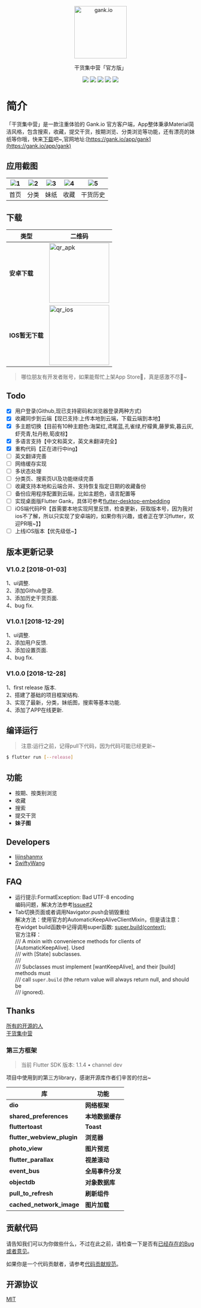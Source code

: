 <p align="center">
  <a href="http://gank.io">
    <img alt="gank.io" src="https://ws1.sinaimg.cn/large/0065oQSqly1fyli3kk857j305c05cjrc.jpg" width="140">
  </a>
</p>
<p align="center">干货集中营「官方版」</p>

<p align="center">
  <img src="https://img.shields.io/badge/build-passing-52C434.svg">
  <img src="https://img.shields.io/badge/version-1.0.2-52C434.svg">
  <img src="https://img.shields.io/badge/flutterSdk-1.1.4-red.svg">
  <img src="https://img.shields.io/badge/language-dart2-blue.svg">
  <img src="https://img.shields.io/badge/license-MIT-orange.svg">
</p>

# 简介
「干货集中营」是一款注重体验的 Gank.io 官方客户端，App整体秉承Material简洁风格，包含搜索，收藏，提交干货，按期浏览、分类浏览等功能，还有漂亮的妹纸等你哦，快来[下载](https://raw.githubusercontent.com/lijinshanmx/flutter_gank/master/apks/app-release-latest.apk)吧~,官网地址:[https://gank.io/app/gank](https://gank.io/app/gank)

## 应用截图

| ![1](https://ws1.sinaimg.cn/large/0065oQSqly1fyt98vkcuxj30ps18yh9c.jpg) | ![2](https://ws1.sinaimg.cn/large/0065oQSqly1fylfbqnnzrj30ps18ywwv.jpg) | ![3](https://ws1.sinaimg.cn/large/0065oQSqly1fylfc4r4mgj30ps18ye81.jpg) | ![4](https://ws1.sinaimg.cn/large/0065oQSqly1fylhxlnd24j30ps18ydx3.jpg) | ![5](https://ws1.sinaimg.cn/large/0065oQSqly1fyt99whhpij30ps18yhdt.jpg) |
| :--: | :--: | :--: | :--: | :--: |
| 首页 | 分类 | 妹纸 | 收藏 | 干货历史|


## 下载

| 类型          | 二维码                                      |
| ----------- | ---------------------------------------- |
| **安卓下载**  | <img src="https://ws1.sinaimg.cn/large/0065oQSqly1fywl59574cj308c08c0sp.jpg" width = "160"  alt="qr_apk" /> |
| **IOS暂无下载** | <img src="https://ws1.sinaimg.cn/large/0065oQSqly1fynmxdifkmj306o05udgf.jpg" width = "160"  alt="qr_ios" /> |

> 哪位朋友有开发者账号，如果能帮忙上架App Store💪，真是感激不尽🙏~

## Todo

- [x] 用户登录(Github,现已支持密码和浏览器登录两种方式)
- [x] 收藏同步到云端【现已支持:上传本地到云端，下载云端到本地】
- [x] 多主题切换【目前有10种主题色:海棠红,鸢尾蓝,孔雀绿,柠檬黄,藤萝紫,暮云灰,虾壳青,牡丹粉,筍皮棕】
- [x] 多语言支持【中文和英文，英文未翻译完全】
- [x] 重构代码【正在进行中ing】
- [ ] 英文翻译完善
- [ ] 网络缓存实现
- [ ] 多状态处理
- [ ] 分类页、搜索页UI及功能继续完善
- [ ] 收藏支持本地和云端合并、支持恢复指定日期的收藏备份
- [ ] 备份应用程序配置到云端，比如主题色，语言配置等
- [ ] 实现桌面版Flutter Gank，具体可参考[flutter-desktop-embedding](https://github.com/google/flutter-desktop-embedding)
- [ ] iOS端代码PR【首需要本地实现阿里反馈，检查更新，获取版本号，因为我对ios不了解，所以只实现了安卓端的，如果你有兴趣，或者正在学习flutter，欢迎PR哦~】】
- [ ] 上线iOS版本【优先级低~】

## 版本更新记录
### V1.0.2  [2018-01-03]  
  1、ui调整.  
  2、添加Github登录.  
  3、添加历史干货页面.  
  4、bug fix. 
### V1.0.1  [2018-12-29]  
  1、ui调整.  
  2、添加用户反馈.  
  3、添加设置页面.  
  4、bug fix.  
### V1.0.0  [2018-12-28]  
  1、first release 版本.  
  2、搭建了基础的项目框架结构.  
  3、实现了最新，分类，妹纸图，搜索等基本功能.  
  4、添加了APP在线更新.

## 编译运行

> 注意:运行之前，记得pull下代码，因为代码可能已经更新~

```bash
$ flutter run [--release]
```

## 功能

- 按期、按类别浏览
- 收藏
- 搜索
- 提交干货
- **妹子图**


## Developers

- [lijinshanmx](https://github.com/lijinshanmx)  
- [SwiftyWang](https://github.com/SwiftyWang)  


## FAQ

- 运行提示:FormatException: Bad UTF-8 encoding  
   编码问题，解决方法参考[Issue#2](https://github.com/lijinshanmx/flutter_gank/issues/2)  
- Tab切换页面或者调用Navigator.push会销毁重绘  
   解决方法：使用官方的AutomaticKeepAliveClientMixin，但是请注意：  
   在widget build函数中记得调用super函数: [super.build(context)](https://github.com/lijinshanmx/flutter_gank/commit/838ad9fa9c322b16672b2ddbbdefda2093af4e28);  
   官方注释：  
   /// A mixin with convenience methods for clients of [AutomaticKeepAlive]. Used  
   /// with [State] subclasses.  
   ///  
   /// Subclasses must implement [wantKeepAlive], and their [build] methods must  
   /// call `super.build` (the return value will always return null, and should be  
   /// ignored).    


## Thanks

[所有的开源的人](https://github.com)  
[干货集中营](http://gank.io/)    


### 第三方框架
> 当前 Flutter SDK 版本: 1.1.4 • channel dev

项目中使用到的第三方library，感谢开源库作者们辛苦的付出~

库 | 功能
-------- | ---
**dio**|**网络框架**
**shared_preferences**|**本地数据缓存**
**fluttertoast**|**Toast**
**flutter_webview_plugin**|**浏览器**
**photo_view**|**图片预览**
**flutter_parallax**|**视差滚动**
**event_bus**|**全局事件分发**
**objectdb**|**对象数据库**
**pull_to_refresh**|**刷新组件**
**cached_network_image**|**图片加载**


## 贡献代码

请告知我们可以为你做些什么，不过在此之前，请检查一下是否有[已经存在的Bug或者意见](https://github.com/lijinshanmx/flutter_gank/issues)。

如果你是一个代码贡献者，请参考[代码贡献规范](CONTRIBUTING.md)。

## 开源协议

[MIT](LICENSE)
